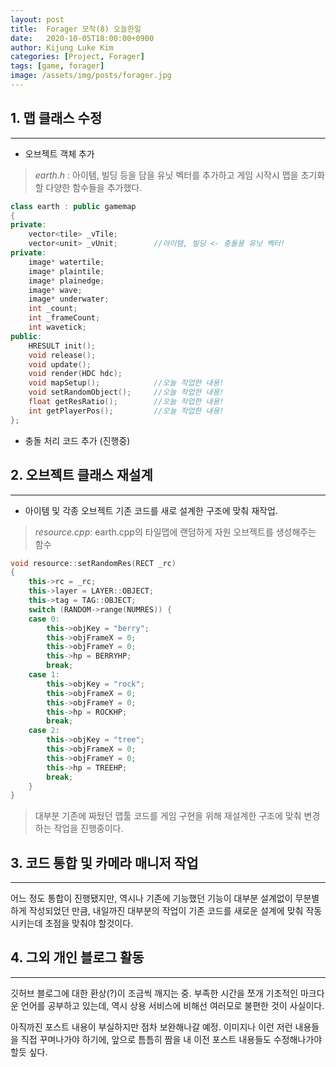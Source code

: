 ```yaml
---
layout: post
title:  Forager 모작(8) 오늘한일
date:   2020-10-05T18:00:00+0900
author: Kijung Luke Kim
categories: [Project, Forager]
tags: [game, forager]
image: /assets/img/posts/forager.jpg
---
```


## 1. 맵 클래스 수정
---

- 오브젝트 객체 추가
> *earth.h* : 아이템, 빌딩 등을 담을 유닛 벡터를 추가하고 게임 시작시 맵을 초기화할 다양한 함수들을 추가했다.
```cpp
class earth : public gamemap
{
private:
	vector<tile> _vTile;
	vector<unit> _vUnit;        //아이템, 빌딩 <- 충돌용 유닛 벡터!
private:
	image* watertile;
	image* plaintile;
	image* plainedge;
	image* wave;
	image* underwater;
	int _count;
	int _frameCount;
	int wavetick;
public:
	HRESULT init();
	void release();
	void update();
	void render(HDC hdc);
	void mapSetup();            //오늘 작업한 내용!
	void setRandomObject();     //오늘 작업한 내용!
	float getResRatio();        //오늘 작업한 내용!
	int getPlayerPos();         //오늘 작업한 내용!
};
```
- 충돌 처리 코드 추가 (진행중)


## 2. 오브젝트 클래스 재설계
---

- 아이템 및 각종 오브젝트 기존 코드를 새로 설계한 구조에 맞춰 재작업.
> *resource.cpp*: earth.cpp의 타일맵에 랜덤하게 자원 오브젝트를 생성해주는 함수
```cpp
void resource::setRandomRes(RECT _rc)
{
	this->rc = _rc;
	this->layer = LAYER::OBJECT;
	this->tag = TAG::OBJECT;
	switch (RANDOM->range(NUMRES)) {
	case 0:
		this->objKey = "berry";
		this->objFrameX = 0;
		this->objFrameY = 0;
		this->hp = BERRYHP;
		break;
	case 1:
		this->objKey = "rock";
		this->objFrameX = 0;
		this->objFrameY = 0;
		this->hp = ROCKHP;
		break;
	case 2:
		this->objKey = "tree";
		this->objFrameX = 0;
		this->objFrameY = 0;
		this->hp = TREEHP;
		break;
	}
}
```
> 대부분 기존에 짜뒀던 맵툴 코드를 게임 구현을 위해 재설계한 구조에 맞춰 변경하는 작업을 진행중이다.

## 3. 코드 통합 및 카메라 매니저 작업
---


어느 정도 통합이 진행됐지만, 역시나 기존에 기능했던 기능이 대부분 설계없이 무분별하게 작성되었던 만큼,
내일까진 대부분의 작업이 기존 코드를 새로운 설계에 맞춰 작동시키는데 초점을 맞춰야 할것이다.



## 4. 그외 개인 블로그 활동
---


깃허브 블로그에 대한 환상(?)이 조금씩 깨지는 중. 부족한 시간을 쪼개 기초적인 마크다운 언어를 공부하고 있는데, 역시 상용 서비스에 비해선 여러모로 불편한 것이 사실이다.

아직까진 포스트 내용이 부실하지만 점차 보완해나갈 예정. 이미지나 이런 저런 내용들을 직접 꾸며나가야 하기에, 앞으로 틈틈히 짬을 내 이전 포스트 내용들도 수정해나가야 할듯 싶다.